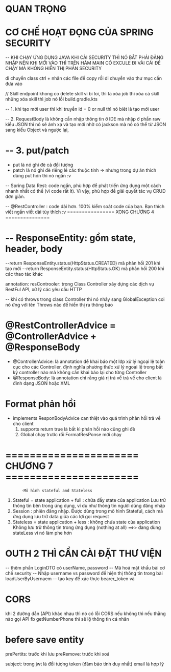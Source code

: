 # QUAN TRỌNG 
# CƠ CHẾ HOẠT ĐỌNG CỦA SPRING SECURITY
 -- KHI CHẠY ỨNG DỤNG JAVA KHI CÀI SECURITY THÌ NÓ BẮT PHẢI ĐĂNG NHẬP NÊN KHI MỚI VÀO THÌ
 TRÊN HÀM MAIN CÓ EXCULE ĐI VÀI CÁI ĐỂ CHẠY MÀ KHÔNG HIỂN THỊ PHẦN SECURITY

di chuyển class ctrl + nhân các file để copy rồi di chuyển vào thư mục cần đưa vào 

// Skill endpoint khong co delete skill vi bi loi, thì ta xóa job thì xóa cả skill những xóa skill thì job nó lỗi 
build.gradle.kts


-- 1. khi tạo mới user thì khi truyền id = 0 or null thì nó biêt là tạo mới user

-- 2. RequestBody là không cần nhập thông tin ở IDE mà nhập ở phần raw kiểu JSON thì nó sẽ ánh xạ và tạo mới nhờ có jackson mà nó có thể từ JSON sang kiểu Object và ngược lại, 

# -- 3. put/patch
  - put là nó ghi đè cả đối tượng
  - patch là nó ghi đè riếng lẻ các thuộc tính
  => nhưng trong dự án thích dùng put hơn thì nó ngắn :v

-- Spring Data Rest: code ngắn, phù hợp để phát triển ứng dụng một cách nhanh nhất có
thể (vì code rất ít). Vì vậy, phù hợp để giải quyết tác vụ CRUD đơn giản.

-- @RestController : code dài hơn. 100% kiểm soát code của bạn. Bạn thích viết ngắn viết
dài tùy thích :v
     ================ XONG CHƯƠNG 4  ===============

# -- ResponseEntity: gồm state, header, body  

   --return ResponseEntity.status(HttpStatus.CREATED) mã phản hồi 201 khi tạo mới
   --return ResponseEntity.status(HttpStatus.OK) mã phản hồi 200 khi các thao tác khác

annotation: resControoler: trong Class Controller xây dựng các dịch vụ RestFul API, xử lý các yêu cầu HTTP

-- khi có throws trong class Controller thì nó nhảy sang GlobalException coi nó ứng với tên Throws nào để hiển thị ra thông báo

 # @RestControllerAdvice = @ControllerAdvice + @ResponseBody

  + @ControllerAdvice: là annotation để khai báo một lớp xử lý ngoại lệ toàn cục cho các Controller, định nghĩa phương thức xử lý ngoại lệ trong bất kỳ controller nào mà không cần khai báo lại cho từng Controller
  + @ResponseBody: là annotation chỉ rằng giá rị trả về trả về cho client là đinh dạng JSON hoặc XML 

# Format phản hồi
  + implements ResponBodyAdvice can thiệt vào quá trình phản hồi trả vể cho client
    1. supports return true là bất kì phản hồi nào cũng ghi đè
    2. Global chạy trước rồi FormatResPonse mới chạy

# ====================== CHƯƠNG 7 ======================
           -Mô hình stateful and Stateless
1. Stateful = state application + full : chứa đầy state của application
Lưu trữ thông tin bên trong ứng dụng, ví dụ như thông tin người dùng đăng nhập
2. Session : phiên đăng nhập. Được dùng trong mô hình Stateful, cách mà ứng dụng lưu
trữ data giữa các lợi gọi request
3. Stateless = state application + less : không chứa state của application  
Không lưu trữ thông tin trong ứng dụng (nothing at all) 
 ==>> đang dùng stateLess  vì nó làm phe hơn

 # OUTH 2 THÌ CẦN CÀI ĐẶT THƯ VIỆN 
-- thêm phần LoginDTO có userName, password
-- Mã hoá mật khẩu bài cơ chế security
-- Nhập username vs password để hiện thị thông tin trong bài loadUserByUsernaem
-- tạo key để xác thực bearer_token và 
# CORS 
 khi 2 đường dẫn (API) khác nhau thì nó có lỗi CORS nếu không thì
 nếu thằng nào gọi API fb getNumberPhone thì sẽ lộ thông tin cá nhân


# befere save entity

prePertits: trước khi lưu
preRemove: trước khi xoá


subject: trong jwt là đối tượng token (đảm bảo tính duy nhất) email là hợp lý
